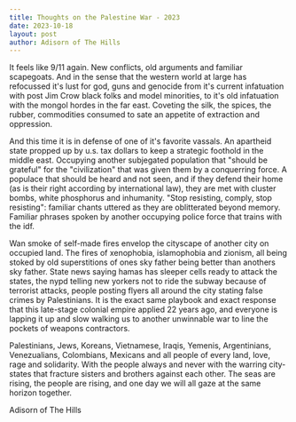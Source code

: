 ```yaml
---
title: Thoughts on the Palestine War - 2023
date: 2023-10-18
layout: post
author: Adisorn of The Hills
---
```


It feels like 9/11 again. New conflicts, old arguments and familiar scapegoats. And in the sense that the western world at large has 
refocussed it's lust for god, guns and genocide from it's current infatuation with post Jim Crow black folks and model minorities, 
to it's old infatuation with the mongol hordes in the far east. Coveting the silk, the spices, the rubber,  commodities consumed to sate an appetite of extraction and oppression.

And this time it is in defense of one of it's favorite vassals. An apartheid state propped up by u.s. tax dollars to keep a strategic foothold in the middle east. 
Occupying another subjegated population that "should be grateful" for the "civilization" that was given them by a conquerring force. 
A populace that should be heard and not seen, and if they defend their home (as is their right according by international law), they are met with cluster bombs, white phosphorus and inhumanity. 
"Stop resisting, comply, stop resisting": familiar chants uttered as they are oblitterated beyond memory. Familiar phrases spoken by another occupying police force that trains with the idf.

Wan smoke of self-made fires envelop the cityscape of another city on occupied land. The fires of xenophobia, islamophobia and zionism, all being stoked by old superstitions of ones sky 
father being better than anothers sky father. State news saying hamas has sleeper cells ready to attack the states, the nypd telling new yorkers not to ride the subway because of 
terrorist attacks, people posting flyers all around the city stating false crimes by Palestinians. It is the exact same playbook and exact response that this late-stage colonial 
empire applied 22 years ago, and everyone is lapping it up and slow walking us to another unwinnable war to line the pockets of weapons contractors.

Palestinians, Jews, Koreans, Vietnamese, Iraqis, Yemenis, Argentinians, Venezualians, Colombians, Mexicans and all people of every land, love, rage and solidarity. 
With the people always and never with the warring city-states that fracture sisters and brothers against each other. The seas are rising, the people are rising, 
and one day we will all gaze at the same horizon together.

Adisorn of The Hills

